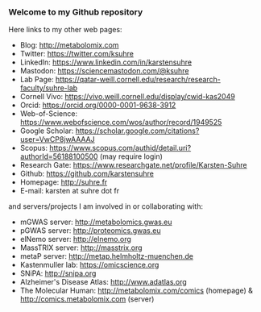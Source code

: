 ### Welcome to my Github repository
Here links to my other web pages:
* Blog: http://metabolomix.com
* Twitter: https://twitter.com/ksuhre
* LinkedIn: https://www.linkedin.com/in/karstensuhre
* Mastodon: <a rel="me" href="https://sciencemastodon.com/@ksuhre">https://sciencemastodon.com/@ksuhre</a>
* Lab Page: https://qatar-weill.cornell.edu/research/research-faculty/suhre-lab
* Cornell Vivo: https://vivo.weill.cornell.edu/display/cwid-kas2049
* Orcid: https://orcid.org/0000-0001-9638-3912
* Web-of-Science: https://www.webofscience.com/wos/author/record/1949525
* Google Scholar: https://scholar.google.com/citations?user=VwCP8jwAAAAJ
* Scopus: https://www.scopus.com/authid/detail.uri?authorId=56188100500 (may require login)
* Research Gate: https://www.researchgate.net/profile/Karsten-Suhre
* Github: https://github.com/karstensuhre
* Homepage: http://suhre.fr
* E-mail: karsten at suhre dot fr

and servers/projects I am involved in or collaborating with:
* mGWAS server: http://metabolomics.gwas.eu
* pGWAS server: http://proteomics.gwas.eu
* elNemo server: http://elnemo.org
* MassTRIX server: http://masstrix.org
* metaP server: http://metap.helmholtz-muenchen.de
* Kastenmuller lab: https://omicscience.org
* SNiPA: http://snipa.org
* Alzheimer's Disease Atlas: http://www.adatlas.org
* The Molecular Human: http://metabolomix.com/comics (homepage) & http://comics.metabolomix.com (server)

<!--
Hi there 👋

**karstensuhre/karstensuhre** is a ✨ _special_ ✨ repository because its `README.md` (this file) appears on your GitHub profile.

Here are some ideas to get you started:
- 🔭 I’m currently working on ...
- 🌱 I’m currently learning ...
- 👯 I’m looking to collaborate on ...
- 🤔 I’m looking for help with ...
- 💬 Ask me about ...
- 📫 How to reach me: ...
- 😄 Pronouns: ...
- ⚡ Fun fact: ...
-->
